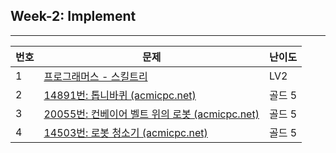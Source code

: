 ## Week-2: Implement
----
| 번호 | 문제 | 난이도 |
|------|------|--------|
| 1  | [프로그래머스 - 스킬트리](https://school.programmers.co.kr/learn/courses/30/lessons/49993) | LV2 |
|  2    | [14891번: 톱니바퀴 (acmicpc.net)](https://www.acmicpc.net/problem/14891) | 골드 5 |
| 3   | [20055번: 컨베이어 벨트 위의 로봇 (acmicpc.net)](https://www.acmicpc.net/problem/20055) | 골드 5 |
| 4   | [14503번: 로봇 청소기 (acmicpc.net)](https://www.acmicpc.net/problem/14503) | 골드 5 |
